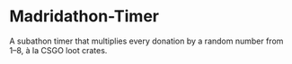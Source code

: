 # Madridathon-Timer
A subathon timer that multiplies every donation by a random number from 1–8, à la CSGO loot crates.
